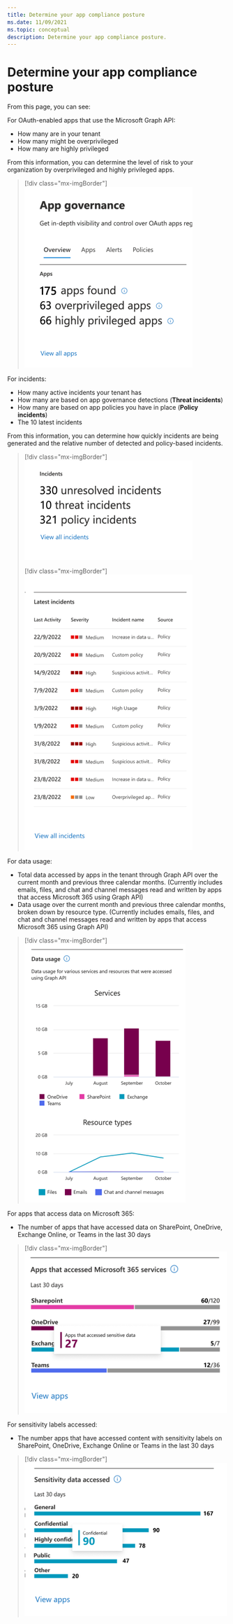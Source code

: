 ```yaml
---
title: Determine your app compliance posture
ms.date: 11/09/2021
ms.topic: conceptual
description: Determine your app compliance posture.
---
```


# Determine your app compliance posture

From this page, you can see:

For OAuth-enabled apps that use the Microsoft Graph API:
   - How many are in your tenant
   - How many might be overprivileged
   - How many are highly privileged

From this information, you can determine the level of risk to your organization by overprivileged and highly privileged apps.

> [!div class="mx-imgBorder"]
>![Determine the level of risk to your organization by overprivileged and highly privileged apps.](media/app-governance-visibility-insights-compliance-posture/app-summary.png)

For incidents:
   - How many active incidents your tenant has
   - How many are based on app governance detections (**Threat incidents**)
   - How many are based on app policies you have in place (**Policy incidents**)
   - The 10 latest incidents

From this information, you can determine how quickly incidents are being generated and the relative number of detected and policy-based incidents.

> [!div class="mx-imgBorder"]
>![Relative number of detected and policy-based incidents](incidents-summary1.png)
>
> [!div class="mx-imgBorder"]
>![top alerts](media/app-governance-visibility-insights-compliance-posture/top-alerts.png)

For data usage:
   - Total data accessed by apps in the tenant through Graph API over the current month and previous three calendar months. (Currently includes emails, files, and chat and channel messages read and written by apps that access Microsoft 365 using Graph API)
   - Data usage over the current month and previous three calendar months, broken down by resource type. (Currently includes emails, files, and chat and channel messages read and written by apps that access Microsoft 365 using Graph API)


> [!div class="mx-imgBorder"]
>![Total data accessed by apps](media/app-governance-visibility-insights-compliance-posture/data-usage-chart.png)

For apps that access data on Microsoft 365: 
- The number of apps that have accessed data on SharePoint, OneDrive, Exchange Online, or Teams in the last 30 days


> [!div class="mx-imgBorder"]
>![Apps that have accessed data on SharePoint, OneDrive, Exchange Online, or Teams in the last 30 days](media/app-governance-visibility-insights-compliance-posture/apps-accessed-m365-services-chart.png)

For sensitivity labels accessed:
- The number apps that have accessed content with sensitivity labels on SharePoint, OneDrive, Exchange Online or Teams in the last 30 days



> [!div class="mx-imgBorder"]
>![number apps that have accessed content with sensitivity labele](sensitive-data-accessed-chart1.png)




